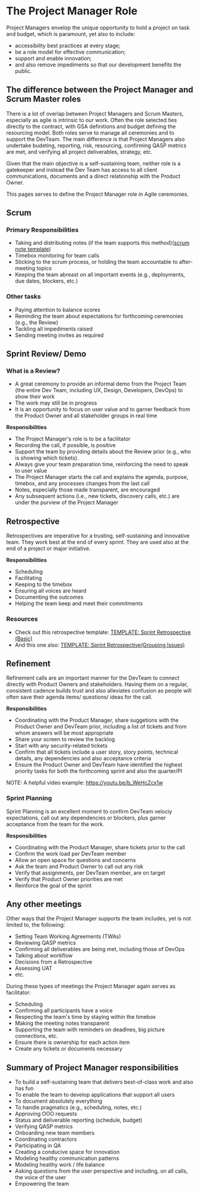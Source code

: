 # The Project Manager Role

Project Managers envelop the unique opportunity to hold a project on task and budget, which is paramount, yet also to include:
- accessibility best practices at every stage;
- be a role model for effective communication;
- support and enable innovation;
- and also remove impediments so that our development benefits the public.

## The difference between the Project Manager and Scrum Master roles

There is a lot of overlap between Project Managers and Scrum Masters, especially as agile is intrinsic to our work. Often the role selected ties directly to the contract, with GSA definitions and budget defining the resourcing model. Both roles serve to manage all ceremonies and to support the DevTeam. The main difference is that Project Managers also undertake budeting, reporting, risk, resourcing, confirming QASP metrics are met, and verifying all project deliverables, strategy, etc.

Given that the main objective is a self-sustaining team, neither role is a gatekeeper and instead the Dev Team has access to all client communications, documents and a direct relationship with the Product Owner.

This pages serves to define the Project Manager role in Agile ceremonies.

## Scrum

### Primary Responsibilities

- Taking and distributing notes (if the team supports this method)([scrum note template](https://docs.google.com/document/d/17tl3lPu-3Uo6_YCEtb6AH9HsaILLS1UTmoUFIuXoqDc/edit))
- Timebox monitoring for team calls
- Sticking to the scrum process, or holding the team accountable to after-meeting topics
- Keeping the team abreast on all important events (e.g., deployments, due dates, blockers, etc.)

### Other tasks

- Paying attention to balance scores
- Reminding the team about expectations for forthcoming ceremonies (e.g., the Review)
- Tackling all impediments raised
- Sending meeting invites as required

## Sprint Review/ Demo

### What is a Review?

- A great ceremony to provide an informal demo from the Project Team (the entire Dev Team, including UX, Design, Developers, DevOps) to show their work
- The work may still be in progress 
- It is an opportunity to focus on user value and to garner feedback from the Product Owner and all stakeholder groups in real time

**Responsibilities**

- The Project Manager's role is to be a facilitator
- Recording the call, if possible, is positive
- Support the team by providing details about the Review prior (e.g., who is showing which tickets). 
- Always give your team preparation time, reinforcing the need to speak to user value
- The Project Manager starts the call and explains the agenda, purpose, timebox, and any processes changes from the last call
- Notes, especially those made transparent, are encouraged
- Any subsequent actions (i.e., new tickets, discovery calls, etc.) are under the purview of the Project Manager

## Retrospective

Retrospectives are imperative for a trusting, self-sustaining and innovative team. They work best at the end of every sprint. They are used also at the end of a project or major initiative.

**Responsibilities**

- Scheduling
- Facilitating
- Keeping to the timebox
- Ensuring all voices are heard
- Documenting the outcomes
- Helping the team keep and meet their commitments

### Resources

- Check out this retrospective template: [TEMPLATE: Sprint Retrospective (Basic)](https://trello.com/b/YEXXigXH/template-sprint-retrospective)
- And this one also: [TEMPLATE: Sprint Retrospective(Grouping Issues)](https://trello.com/b/jG9U4I6l/template-sprint-retrospective-grouping-issues)

## Refinement

Refinement calls are an important manner for the DevTeam to connect directly with Product Owners and stakeholders. Having them on a regular, consistent cadence builds trust and also alleviates confusion as people will often save their agenda items/ questions/ ideas for the call.

**Responsibilities**

- Coordinating with the Product Manager, share suggetions with the Product Owner and DevTeam prior, including a list of tickets and from whom answers will be most appropriate
- Share your screen to review the backlog
- Start with any security-related tickets
- Confirm that all tickets include a user story, story points, technical details, any dependencies and also acceptance criteria
- Ensure the Product Owner and DevTeam have identified the highest priority tasks for both the forthcoming sprint and also the quarter/PI

NOTE: A helpful video example: <https://youtu.be/b_WeHcZcx1w>

### Sprint Planning

Sprint Planning is an excellent moment to confirm DevTeam velociy expectations, call out any dependencies or blockers, plus garner acceptance from the team for the work.

**Responsibilities**

- Coordinating with the Product Manager, share tickets prior to the call
- Confirm the work load per DevTeam member
- Allow an open space for questions and concerns
- Ask the team and Product Owner to call out any risk
- Verify that assignments, per DevTeam member, are on target
- Verify that Product Owner priorities are met
- Reinforce the goal of the sprint

## Any other meetings

Other ways that the Project Manager supports the team includes, yet is not limited to, the following:

- Setting Team Working Agreements (TWAs)
- Reviewing QASP metrics
- Confirming all deliverables are being met, including those of DevOps
- Talking about workflow
- Decisions from a Retrospective
- Assessing UAT
- etc.

During these types of meetings the Project Manager again serves as facilitator:

- Scheduling
- Confirming all participants have a voice
- Respecting the team's time by staying within the timebox
- Making the meeting notes transparent
- Supporting the team with reminders on deadlnes, big picture connections, etc.
- Ensure there is ownership for each action item
- Create any tickets or documents necessary

## Summary of Project Manager responsibilities

- To build a self-sustaining team that delivers best-of-class work and also has fun
- To enable the team to develop applications that support all users
- To document absolutely everything
- To handle pragmatics (e.g., scheduling, notes, etc.)
- Approving OOO requests
- Status and deliverable reporting (schedule, budget)
- Verifying QASP metrics
- Onboarding new team members
- Coordinating contractors
- Participating in QA
- Creating a conducive space for innovation
- Modeling healthy communication patterns
- Modeling healthy work / life balance
- Asking questions from the user perspective and including, on all calls, the voice of the user
- Empowering the team

